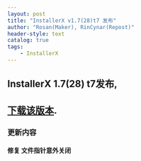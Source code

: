 ```yaml
---
layout: post
title: "InstallerX v1.7(28)t7 发布"
author: "Rosan(Maker), RinCynar(Repost)"
header-style: text
catalog: true
tags:
    - InstallerX
---
```


## InstallerX 1.7(28) t7发布,
## [下载该版本](/file/InstallerX_1.7(28)-t7.apk).

### 更新内容

#### 修复 文件指针意外关闭
